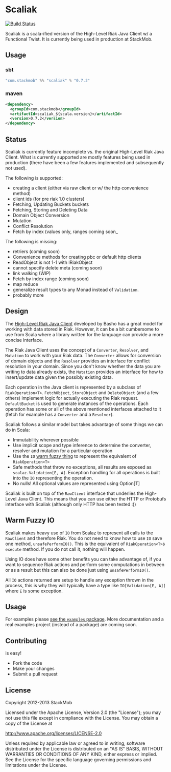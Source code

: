 # Scaliak

[![Build Status](https://travis-ci.org/stackmob/scaliak.png?branch=master)](https://travis-ci.org/stackmob/scaliak)

Scaliak is a scala-ified version of the High-Level Riak Java Client w/ a Functional Twist. It is currently being used in production at StackMob.

## Usage

### sbt
```scala
"com.stackmob" %% "scaliak" % "0.7.2" 
```
### maven
```xml
<dependency>
  <groupId>com.stackmob</groupId>
  <artifactId>scaliak_${scala.version}</artifactId>
  <version>0.7.2</version>
</dependency>
```

## Status

Scaliak is currently feature incomplete vs. the original High-Level Riak Java Client. What is currently supported are mostly features being used in production (there have been a few features implemented and subsequently not used). 

The following is supported:

  - creating a client (either via raw client or w/ the http convenience method)
  - client ids (for pre riak 1.0 clusters)
  - Fetching, Updating Buckets buckets
  - Fetching, Storing and Deleting Data
  - Domain Object Conversion
  - Mutation
  - Conflict Resolution
  - Fetch by index (values only, ranges coming soon_

The following is missing:

  - retriers (coming soon)
  - Convenience methods for creating pbc or default http clients
  - ReadObject is not 1-1 with IRiakObject
  - cannot specify delete meta (coming soon)
  - link walking (WIP)
  - Fetch by index range (coming soon)
  - map reduce 
  - generalize result types to any Monad instead of `Validation`. 
  - probably more

## Design

The [High-Level Riak Java Client](https://github.com/basho/riak-java-client) developed by Basho has a great model for working with data stored in Riak. However, it can be a bit cumbersome to use from Scala where a library written for the language can provide a more concise interface. 

The Riak Java Client uses the concept of a `Converter`, `Resolver`, and `Mutation` to work with your Riak data. The `Converter` allows for conversion of domain objects and the `Resolver` provides an interface for conflict resolution in your domain. Since you don't know whether the data you are writing to data already exists, the `Mutation` provides an interface for how to insert/update data given the possibly existing data. 

Each operation in the Java client is represented by a subclass of `RiakOperation<T>`. `FetchObject`, `StoreObject` and `DeleteObject` (and a few others) implement logic for actually executing the Riak request. `DefaultBucket` is used to generate instances of the operations. Each operation has some or all of the above mentioned interfaces attached to it (fetch for example has a `Converter` and a `Resolver`). 

Scaliak follows a similar model but takes advantage of some things we can do in Scala:

- Immutability wherever possible 
- Use implicit scope and type inference to determine the converter, resolver and mutation for a particular operation
- Use the `IO` [warm fuzzy thing](http://www.urbandictionary.com/define.php?term=Warm%20Fuzzy%20Thing) to represent the equivalent of `RiakOperation<T>`
- Safe methods that throw no exceptions, all results are exposed as `scalaz.Validation[E, A]`. Exception handling for all operations is built into the `IO` representing the operation. 
- No nulls! All optional values are represented using Option[T]

Scaliak is built on top of the `RawClient` interface that underlies the High-Level Java Client. This means that you can use either the HTTP or Protobufs interface with Scaliak (although only HTTP has been tested :))

## Warm Fuzzy IO

Scaliak makes heavy use of `IO` from Scalaz to represent all calls to the `RawClient` and therefore Riak. You do not need to know how to use `IO` save one method, `unsafePerformIO()`. This is the equivalent of `RiakOperation<T>`s `execute` method. If you do not call it, nothing will happen.

Using IO does have some other benefits you can take advantage of, if you want to sequence Riak actions and perform some computations in between or as a result but this can also be done just using `unsafePerformIO()`.

All `IO` actions returned are setup to handle any exception thrown in the process, this is why they will typically have a type like `IO[Validation[E, A]]` where `E` is some exception.

## Usage

For examples please [see the `examples` package](https://github.com/stackmob/scaliak/tree/master/src/main/scala/com/stackmob/scaliak/example). More documentation and a real examples project (instead of a package) are coming soon.

## Contributing

is easy!

* Fork the code
* Make your changes
* Submit a pull request

## License

Copyright 2012-2013 StackMob

Licensed under the Apache License, Version 2.0 (the "License"); you may not use this file except in compliance with the License. You may obtain a copy of the License at

http://www.apache.org/licenses/LICENSE-2.0

Unless required by applicable law or agreed to in writing, software distributed under the License is distributed on an "AS IS" BASIS, WITHOUT WARRANTIES OR CONDITIONS OF ANY KIND, either express or implied. See the License for the specific language governing permissions and limitations under the License.

